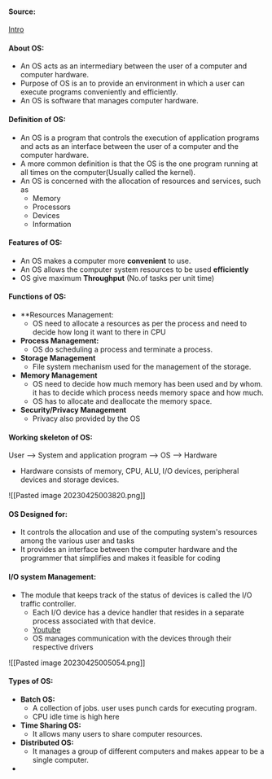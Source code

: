 #### Source:
[Intro](https://www.geeksforgeeks.org/introduction-of-operating-system-set-1/)

#### About OS:

* An OS acts as an intermediary between the user of a computer and computer hardware.
* Purpose of OS is an to provide an environment in which a user can execute programs conveniently and efficiently.
* An OS is software that manages computer hardware.

#### Definition of OS:

* An OS is a program that controls the execution of application programs and acts as an interface between the user of a computer and the computer hardware.
* A more common definition is that the OS is the one program running at all times on the computer(Usually called the kernel). 
* An OS is concerned with the allocation of resources  and services, such as
	* Memory
	* Processors
	* Devices
	* Information


#### Features of OS:

* An OS makes a computer more **convenient** to use.
* An OS allows the computer system resources to be used **efficiently**
* OS give maximum **Throughput** (No.of tasks per unit time)


#### Functions of OS:

* **Resources Management:
	* OS need to allocate a resources as per the process and need to decide how long it want to there in CPU 
* **Process Management:**
	* OS do scheduling a process and terminate a process.
* **Storage Management**
	* File system mechanism used for the management of the storage.
* **Memory Management**
	* OS need to decide how much memory has been used and by whom. it has to decide which process needs memory space and how much.
	* OS has to allocate and deallocate the memory space.
* **Security/Privacy Management**
	* Privacy also provided by the OS


#### Working skeleton of OS:

User --> System and application program --> OS --> Hardware

* Hardware consists of memory, CPU, ALU, I/O devices, peripheral devices and storage devices.

![[Pasted image 20230425003820.png]]



#### OS Designed for:

* It controls the allocation and use of the computing system's resources among the various user and tasks
* It provides an interface between the computer hardware and the programmer that simplifies and makes it feasible for coding

#### I/O system Management:

 * The module that keeps track of the status of devices is called the I/O traffic controller.
	* Each I/O device has a device handler that resides in a separate process associated with that device.
	* [Youtube](https://www.youtube.com/watch?v=tVjoQ7sdrY8)
	* OS manages communication with the devices through their respective drivers


![[Pasted image 20230425005054.png]]


#### Types of OS:

* **Batch OS:**
	* A collection of jobs. user uses punch cards for executing program.
	* CPU idle time is high here
* **Time Sharing OS:**
	* It allows many users to share computer resources.
* **Distributed OS:**
	* It manages a group of different computers and makes appear to be a single computer.
* 